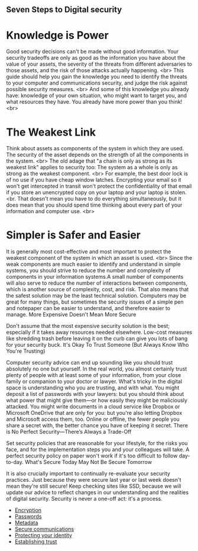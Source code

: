 
## Seven Steps to Digital security

# Knowledge is Power
Good security decisions can&#39;t be made without good information. Your security tradeoffs are only as good as the information you have about the value of your assets, the severity of the threats from different adversaries to those assets, and the risk of those attacks actually happening.
&lt;br&gt;
This guide should help you gain the knowledge you need to identify the threats to your computer and communications security, and judge the risk against possible security measures.
&lt;br&gt;
And some of this knowledge you already have: knowledge of your own situation, who might want to target you, and what resources they have. You already have more power than you think!
&lt;br&gt;
# The Weakest Link
Think about assets as components of the system in which they are used. The security of the asset depends on the strength of all the components in the system.
&lt;br&gt;
The old adage that &quot;a chain is only as strong as its weakest link&quot; applies to security too: The system as a whole is only as strong as the weakest component.
&lt;br&gt;
For example, the best door lock is of no use if you have cheap window latches. Encrypting your email so it won&#39;t get intercepted in transit won&#39;t protect the confidentiality of that email if you store an unencrypted copy on your laptop and your laptop is stolen.
&lt;br.
That doesn&#39;t mean you have to do everything simultaneously, but it does mean that you should spend time thinking about every part of your information and computer use.
&lt;br&gt;
# Simpler is Safer and Easier
It is generally most cost-effective and most important to protect the weakest component of the system in which an asset is used.
&lt;br&gt;
Since the weak components are much easier to identify and understand in simple systems, you should strive to reduce the number and complexity of components in your information systems.A small number of components will also serve to reduce the number of interactions between components, which is another source of complexity, cost, and risk. That also means that the safest solution may be the least technical solution. Computers may be great for many things, but sometimes the security issues of a simple pen and notepaper can be easier to understand, and therefore easier to manage.
More Expensive Doesn&#39;t Mean More Secure

Don&#39;t assume that the most expensive security solution is the best; especially if it takes away resources needed elsewhere. Low-cost measures like shredding trash before leaving it on the curb can give you lots of bang for your security buck.
It&#39;s Okay To Trust Someone (But Always Know Who You&#39;re Trusting)

Computer security advice can end up sounding like you should trust absolutely no one but yourself. In the real world, you almost certainly trust plenty of people with at least some of your information, from your close family or companion to your doctor or lawyer.  What&#39;s tricky in the digital space is understanding who you are trusting, and with what. You might deposit a list of passwords with your lawyers: but you should think about what power that might give them—or how easily they might be maliciously attacked. You might write documents in a cloud service like Dropbox or Microsoft OneDrive that are only for you: but you&#39;re also letting Dropbox and Microsoft access them, too. Online or offline, the fewer people you share a secret with, the better chance you have of keeping it secret.
There is No Perfect Security—There’s Always a Trade-Off

Set security policies that are reasonable for your lifestyle, for the risks you face, and for the implementation steps you and your colleagues will take. A perfect security policy on paper won&#39;t work if it&#39;s too difficult to follow day-to-day.
What&#39;s Secure Today May Not Be Secure Tomorrow

It is also crucially important to continually re-evaluate your security practices. Just because they were secure last year or last week doesn&#39;t mean they&#39;re still secure! Keep checking sites like SSD, because we will update our advice to reflect changes in our understanding and the realities of digital security. Security is never a one-off act: it&#39;s a process.



- [Encryption](en/topics/understand-4-digisec/1-encryption/1-intro.md)
- [Passwords](en/topics/understand-4-digisec/2-passwords/1-intro.md)
- [Metadata](en/topics/understand-4-digisec/3-metadata/1-intro.md)
- [Secure communications](en/topics/understand-4-digisec/4-secure-communications/1-intro.md)
- [Protecting your identity](en/topics/understand-4-digisec/5-protect-identity/1-intro.md)
- [Establishing trust](en/topics/understand-4-digisec/6-trust/1-intro.md)
